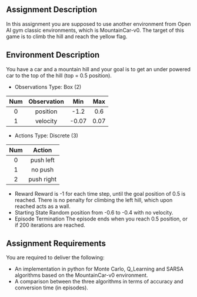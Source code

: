 ## Assignment Description
In this assignment you are supposed to use another environment from Open AI gym classic
environments, which is MountainCar-v0. The target of this game is to climb the hill and
reach the yellow flag.
## Environment Description
You have a car and a mountain hill and your goal is to get an under powered car to the top
of the hill (top = 0.5 position).
- Observations
Type: Box (2)

|Num|Observation|Min|Max|
|:---:|:-------:|:---:|:---:|
|0| position| -1.2| 0.6|
|1 |velocity |-0.07| 0.07|

- Actions
Type: Discrete (3)

|Num|Action|
|:---:|:-------:|
|0 |push left|
|1 |no push|
|2 |push right|

- Reward
Reward is -1 for each time step, until the goal position of 0.5 is reached. There is no
penalty for climbing the left hill, which upon reached acts as a wall.
- Starting State
Random position from -0.6 to -0.4 with no velocity.
- Episode Termination
The episode ends when you reach 0.5 position, or if 200 iterations are reached.
## Assignment Requirements
You are required to deliver the following:
- An implementation in python for Monte Carlo, Q_Learning and SARSA algorithms
based on the MountainCar-v0 environment.
- A comparison between the three algorithms in terms of accuracy and conversion
time (in episodes).